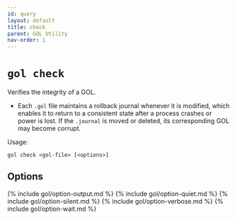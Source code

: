 ```yaml
---
id: query
layout: default
title: check
parent: GOL Utility
nav-order: 1
---
```


# `gol check`

Verifies the integrity of a GOL.

- Each `.gol` file maintains a rollback journal whenever it is modified, which enables it to return to a consistent state after a process crashes or power is lost. If the `.journal` is moved or deleted, its corresponding GOL may become corrupt. 
   

Usage:

    gol check <gol-file> [<options>]  

## Options

{% include gol/option-output.md %}
{% include gol/option-quiet.md %}
{% include gol/option-silent.md %}
{% include gol/option-verbose.md %}
{% include gol/option-wait.md %}


